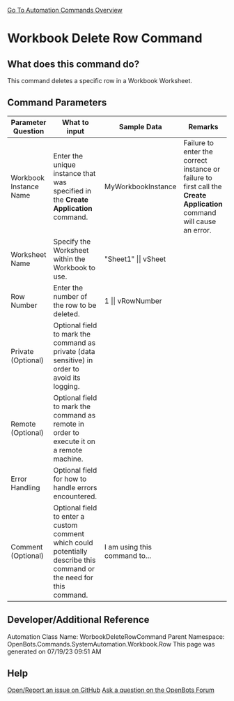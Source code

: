 <!--TITLE: Workbook Delete Row Command -->
<!-- SUBTITLE: a command in the System Automation Commands\Workbook\Row group. -->
[Go To Automation Commands Overview](/automation-commands)


# Workbook Delete Row Command


## What does this command do?
This command deletes a specific row in a Workbook Worksheet.


## Command Parameters
| Parameter Question   	| What to input  	|  Sample Data 	| Remarks  	|
| ---                    | ---               | ---           | ---       |
|Workbook Instance Name|Enter the unique instance that was specified in the **Create Application** command.|MyWorkbookInstance|Failure to enter the correct instance or failure to first call the **Create Application** command will cause an error.|
|Worksheet Name|Specify the Worksheet within the Workbook to use.|"Sheet1" \|\| vSheet||
|Row Number|Enter the number of the row to be deleted.|1 \|\| vRowNumber||
|Private (Optional)|Optional field to mark the command as private (data sensitive) in order to avoid its logging.|||
|Remote (Optional)|Optional field to mark the command as remote in order to execute it on a remote machine.|||
|Error Handling|Optional field for how to handle errors encountered.|||
|Comment (Optional)|Optional field to enter a custom comment which could potentially describe this command or the need for this command.|I am using this command to...||


## Developer/Additional Reference
Automation Class Name: WorbookDeleteRowCommand
Parent Namespace: OpenBots.Commands.SystemAutomation.Workbook.Row
This page was generated on 07/19/23 09:51 AM


## Help
[Open/Report an issue on GitHub](https://github.com/OpenBotsAI/OpenBots.Studio/issues/new)
[Ask a question on the OpenBots Forum](https://openbots.ai/forums/)

